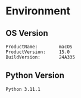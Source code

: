# Environment

## OS Version
```
ProductName:		macOS
ProductVersion:		15.0
BuildVersion:		24A335
```

## Python Version
```
Python 3.11.1
```